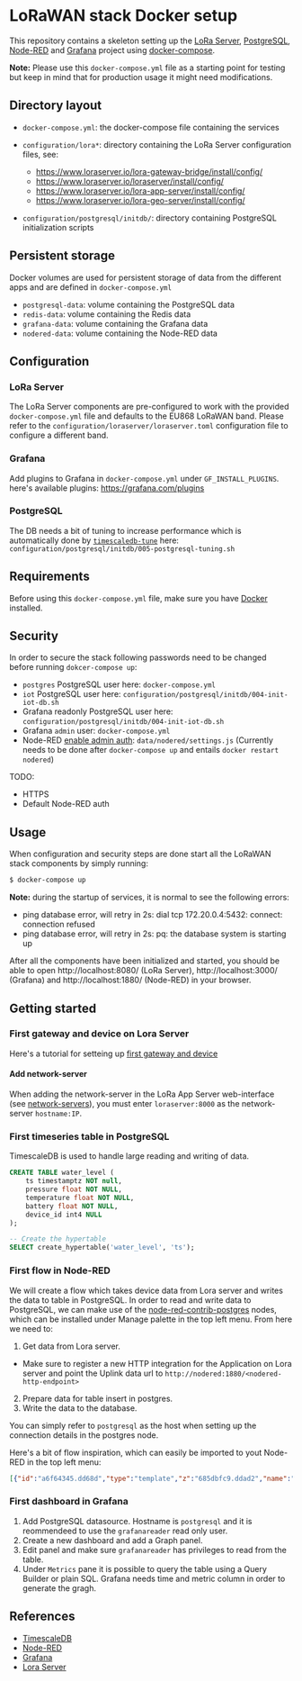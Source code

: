 # LoRaWAN stack Docker setup

This repository contains a skeleton setting up the [LoRa Server](https://www.loraserver.io), [PostgreSQL](https://www.postgresql.org), [Node-RED](https://nodered.org) and [Grafana](https://grafana.com)
project using [docker-compose](https://docs.docker.com/compose/).

**Note:** Please use this `docker-compose.yml` file as a starting point for testing
but keep in mind that for production usage it might need modifications. 

## Directory layout

* `docker-compose.yml`: the docker-compose file containing the services
* `configuration/lora*`: directory containing the LoRa Server configuration files, see:
    * https://www.loraserver.io/lora-gateway-bridge/install/config/
    * https://www.loraserver.io/loraserver/install/config/
    * https://www.loraserver.io/lora-app-server/install/config/
    * https://www.loraserver.io/lora-geo-server/install/config/

* `configuration/postgresql/initdb/`: directory containing PostgreSQL initialization scripts

## Persistent storage
Docker volumes are used for persistent storage of data from the different apps and are defined in `docker-compose.yml`

* `postgresql-data`: volume containing the PostgreSQL data
* `redis-data`: volume containing the Redis data
* `grafana-data`: volume containing the Grafana data
* `nodered-data`: volume containing the Node-RED data


## Configuration

### LoRa Server
The LoRa Server components are pre-configured to work with the provided
`docker-compose.yml` file and defaults to the EU868 LoRaWAN band. Please refer
to the `configuration/loraserver/loraserver.toml` configuration file to
configure a different band.
### Grafana
Add plugins to Grafana in `docker-compose.yml` under  `GF_INSTALL_PLUGINS`. here's available plugins: https://grafana.com/plugins
### PostgreSQL
The DB needs a bit of tuning to increase performance which is automatically done by [`timescaledb-tune`](https://docs.timescale.com/v1.2/getting-started/configuring) here: `configuration/postgresql/initdb/005-postgresql-tuning.sh`


## Requirements

Before using this `docker-compose.yml` file, make sure you have [Docker](https://www.docker.com/community-edition)
installed.

## Security
In order to secure the stack following passwords need to be changed before running `dokcer-compose up`:
* `postgres` PostgreSQL user here: `docker-compose.yml`
* `iot` PostgreSQL user here: `configuration/postgresql/initdb/004-init-iot-db.sh`
* Grafana readonly PostgreSQL user here: `configuration/postgresql/initdb/004-init-iot-db.sh`
* Grafana `admin` user: `docker-compose.yml`
* Node-RED [enable admin auth](https://nodered.org/docs/security): `data/nodered/settings.js` (Currently needs to be done after `docker-compose up` and entails `docker restart nodered`)

TODO:
* HTTPS
* Default Node-RED auth 

## Usage

When configuration and security steps are done start all the LoRaWAN stack components by simply running:

```bash
$ docker-compose up
```

**Note:** during the startup of services, it is normal to see the following errors:

* ping database error, will retry in 2s: dial tcp 172.20.0.4:5432: connect: connection refused
* ping database error, will retry in 2s: pq: the database system is starting up


After all the components have been initialized and started, you should be able
to open http://localhost:8080/ (LoRa Server), http://localhost:3000/ (Grafana) and http://localhost:1880/ (Node-RED) in your browser.

## Getting started
### First gateway and device on Lora Server
Here's a tutorial for setteing up [first gateway and device](https://www.loraserver.io/guides/first-gateway-device/)

#### Add network-server
When adding the network-server in the LoRa App Server web-interface
(see [network-servers](https://www.loraserver.io/lora-app-server/use/network-servers/)),
you must enter `loraserver:8000` as the network-server `hostname:IP`.

### First timeseries table in PostgreSQL
TimescaleDB is used to handle large reading and writing of data.
```sql
CREATE TABLE water_level (
	ts timestamptz NOT null,
	pressure float NOT NULL,
	temperature float NOT NULL,
	battery float NOT NULL,
	device_id int4 NULL
);

-- Create the hypertable
SELECT create_hypertable('water_level', 'ts');
```

### First flow in Node-RED
We will create a flow which takes device data from Lora server and writes the data to table in PostgreSQL. In order to read and write data to PostgreSQL, we can make use of the [node-red-contrib-postgres](https://flows.nodered.org/node/node-red-contrib-postgres) nodes, which can be installed under Manage palette in the top left menu. From here we need to:
1. Get data from Lora server.
* Make sure to register a new HTTP integration for the Application on Lora server and point the Uplink data url to `http://nodered:1880/<nodered-http-endpoint>`
2. Prepare data for table insert in postgres.
3. Write the data to the database.

You can simply refer to `postgresql` as the host when setting up the connection details in the postgres node.

Here's a bit of flow inspiration, which can easily be imported to yout Node-RED in the top left menu:
```json
[{"id":"a6f64345.dd68d","type":"template","z":"685dbfc9.ddad2","name":"format query","field":"payload","fieldType":"msg","format":"handlebars","syntax":"mustache","template":"insert into water_level(ts, pressure, temperature, battery, device_id) \nvalues ($ts, $pressure, $temperature, $battery, $device_id)","x":810,"y":60,"wires":[["667e4583.b1377c","8163b867.624158"]]},{"id":"ac011bc7.a8ec18","type":"function","z":"685dbfc9.ddad2","name":"setup params","func":"var data = msg.payload\n\n\nmsg.queryParameters = msg.queryParameters || {};\nmsg.queryParameters.ts = new Date(data.ts).toISOString();\nmsg.queryParameters.pressure = data.pressure;\nmsg.queryParameters.temperature = data.temperature;\nmsg.queryParameters.battery = data.battery;\nmsg.queryParameters.device_id = data.device_id;    \n\n\n\n\nreturn msg;","outputs":1,"noerr":0,"x":640,"y":60,"wires":[["a6f64345.dd68d"]]},{"id":"667e4583.b1377c","type":"postgres","z":"685dbfc9.ddad2","postgresdb":"9f412736.e4a068","name":"iot db","output":false,"outputs":0,"x":970,"y":60,"wires":[]},{"id":"a8772bf2.505278","type":"function","z":"685dbfc9.ddad2","name":"decode payload","func":"var data = msg.data\n\nvar ts = msg.ts\nvar pressure = (parseInt(data.slice(10,14), 16)/16384)/32768;\nvar temp = (parseInt(data.slice(14,18), 16)-384)/64000*200-50;\nvar battery = parseInt(data.slice(18,22), 16)/1000;\nvar device_id = parseInt(data.slice(2,6), 16);\n\nmsg.payload = {\n    ts: ts,\n    pressure: pressure,\n    temperature: temp,\n    battery: battery,\n    device_id : device_id\n};\n\n\nreturn msg;","outputs":1,"noerr":0,"x":460,"y":60,"wires":[["ac011bc7.a8ec18"]]},{"id":"37f2d02.354b63","type":"websocket in","z":"685dbfc9.ddad2","name":"water level loriot","server":"9e15ab1b.7bd928","client":"","x":100,"y":60,"wires":[["1a0d8e61.868ed2"]]},{"id":"8163b867.624158","type":"debug","z":"685dbfc9.ddad2","name":"","active":true,"tosidebar":true,"console":false,"tostatus":false,"complete":"payload","x":990,"y":100,"wires":[]},{"id":"1a0d8e61.868ed2","type":"switch","z":"685dbfc9.ddad2","name":"only 'rx' payload","property":"cmd","propertyType":"msg","rules":[{"t":"eq","v":"rx","vt":"str"}],"checkall":"true","repair":false,"outputs":1,"x":280,"y":60,"wires":[["a8772bf2.505278"]]},{"id":"9f412736.e4a068","type":"postgresdb","z":"685dbfc9.ddad2","hostname":"postgresql","port":"5432","db":"iot","ssl":false},{"id":"9e15ab1b.7bd928","type":"websocket-listener","z":"","path":"wss://iotnet.teracom.dk/app?token=YourTOKEN","wholemsg":"true"}]
```

### First dashboard in Grafana
1. Add PostgreSQL datasource. Hostname is `postgresql` and it is reommendeed to use the `grafanareader` read only user.
2. Create a new dashboard and add a Graph panel.
3. Edit panel and make sure `grafanareader` has privileges to read from the  table.
4. Under `Metrics` pane it is possible to query the table using a Query Builder or plain SQL. Grafana needs time and metric column in order to generate the gragh.

## References
* [TimescaleDB](https://docs.timescale.com/v1.2/main)
* [Node-RED](https://nodered.org/docs/)
* [Grafana](http://docs.grafana.org/)
* [Lora Server](https://www.loraserver.io/overview/)

